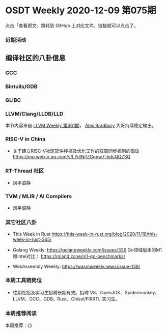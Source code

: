 # OSDT Weekly 2020-12-09 第075期

点击「查看原文」跳转到 GitHub 上对应文件，链接就可以点击了。

### 近期活动


## 编译社区的八卦信息


### GCC

### Bintuils/GDB


### GLIBC


### LLVM/Clang/LLDB/LLD

本节内容来自 [LLVM Weekly 第361期](http://llvmweekly.org/issue/361)，
[Alex Bradbury](https://www.linkedin.com/in/alex-bradbury/) 大哥持续稳定输出。


### RISC-V in China

- 关于建立RISC-V社区软件移植及优化工作的双周同步机制的倡议
  https://mp.weixin.qq.com/s/LYdlNjfZGqnw7-bdcQQZSQ


### RT-Thread 社区

- 风平浪静

### TVM / MLIR / AI Compilers

- 风平浪静

### 其它社区八卦

- This Week in Rust
  https://this-week-in-rust.org/blog/2020/11/18/this-week-in-rust-365/

- Golang Weekly:
  https://golangweekly.com/issues/339
  Go领域版本的M1跟Intel对比：
  https://roland.zone/m1-go-benchmarks/

- WebAssembly Weekly:
  https://wasmweekly.news/issue-138/

### 本周工具链岗位

- 往期社招及实习生招聘长期有效。招聘 V8、OpenJDK、Spidermonkey、LLVM、GCC、GDB、Rust、Chisel/FIRRTL 实习生。

### 本周推荐阅读

本周推荐：《》
